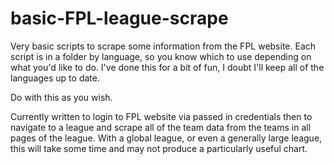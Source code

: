 # basic-FPL-league-scrape
Very basic scripts to scrape some information from the FPL website.  Each script is in a folder by language, so you know which to use depending on what you'd like to do.  I've done this for a bit of fun, I doubt I'll keep all of the languages up to date.

Do with this as you wish.  

Currently written to login to FPL website via passed in credentials then to navigate to a league and scrape all of the team data from the teams in all pages of the league.  With a global league, or even a generally large league, this will take some time and may not produce a particularly useful chart.
